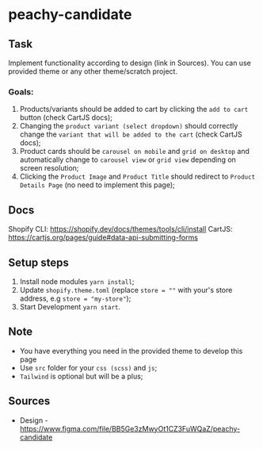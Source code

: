 # peachy-candidate

## Task

Implement functionality according to design (link in Sources). You can use provided theme or any other theme/scratch project.

### Goals:

1.  Products/variants should be added to cart by clicking the `add to cart` button (check CartJS docs);
2.  Changing the `product variant (select dropdown)` should correctly change the `variant that will be added to the cart` (check CartJS docs);
3.  Product cards should be `carousel on mobile` and `grid on desktop` and automatically change to `carousel view` or `grid view` depending on screen resolution;
4.  Clicking the `Product Image` and `Product Title` should redirect to `Product Details Page` (no need to implement this page);

## Docs

Shopify CLI: https://shopify.dev/docs/themes/tools/cli/install
CartJS: https://cartjs.org/pages/guide#data-api-submitting-forms

## Setup steps

1.  Install node modules `yarn install`;
2.  Update `shopify.theme.toml` (replace `store = ""` with your's store address, e.g `store = "my-store"`);
3.  Start Development `yarn start`.

## Note

- You have everything you need in the provided theme to develop this page
- Use `src` folder for your `css (scss)` and `js`;
- `Tailwind` is optional but will be a plus;

## Sources

- Design - https://www.figma.com/file/BB5Ge3zMwyOt1CZ3FuWQaZ/peachy-candidate
